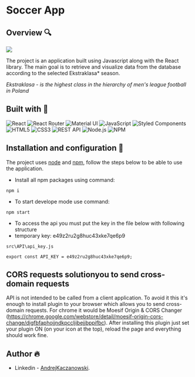 # Soccer App

## Overview 🔍

![](./src/animation/Animation.gif)

The project is an application built using Javascript along with the React library. The main goal is to retrieve and visualize data from the database according to the selected Ekstraklasa* season.

_Ekstraklasa - is the highest class in the hierarchy of men's league football in Poland_


## Built with 🔧
![React](https://img.shields.io/badge/React-20232A?style=for-the-badge&logo=react&logoColor=61DAFB)
![React Router](https://img.shields.io/badge/React_Router-CB3837?style=for-the-badge&logo=react-router&logoColor=61DAFB)
![Material UI](https://img.shields.io/badge/Material_UI-243763?style=for-the-badge&logo=mui&logoColor=61DAFB)
![JavaScript](https://img.shields.io/badge/JavaScript-323330?style=for-the-badge&logo=javascript&logoColor=F7DF1E)
![Styled Components](https://img.shields.io/badge/Styled_components-FF9E9E?style=for-the-badge&logo=styled-components&logoColor=F7DF1E)
![HTML5](https://img.shields.io/badge/HTML5-E34F26?style=for-the-badge&logo=html5&logoColor=white)
![CSS3](https://img.shields.io/badge/CSS3-1572B6?style=for-the-badge&logo=css3&logoColor=white)
![REST API](https://img.shields.io/badge/REST%20API-4f736d?style=for-the-badge&logoColor=white)
![Node.js](https://img.shields.io/badge/Node.JS-339933?style=for-the-badge&logo=Node.js&logoColor=white)
![NPM](https://img.shields.io/badge/NPM-CB3837?style=for-the-badge&logo=npm&logoColor=white)

## Installation and configuration 💾

The project uses [node](https://nodejs.org/en/) and [npm](https://www.npmjs.com/), follow the steps below to be able to use the application.

- Install all npm packages using command:
````
npm i
````

- To start develope mode use command:

````
npm start
````
- To access the api you must put the key in the file below with following structure
- temporary key: e49z2ru2g8huc43xke7qe6p9
````
src\API\api_key.js

export const API_KEY = e49z2ru2g8huc43xke7qe6p9;

````

## CORS requests solutionyou to send cross-domain requests
API is not intended to be called from a client application. To avoid it this it's enough to install plugin to your browser which allows you to send cross-domain requests. For chrome it would be Moesif Origin & CORS Changer (https://chrome.google.com/webstore/detail/moesif-origin-cors-change/digfbfaphojjndkpccljibejjbppifbc).
After installing this plugin just set your plugin ON (on your icon at the top), reload the page and everything should work fine.

## Author 🔥
* Linkedin - [AndrejKaczanowski](https://www.linkedin.com/in/andrej-kaczanowski-frontend/).
